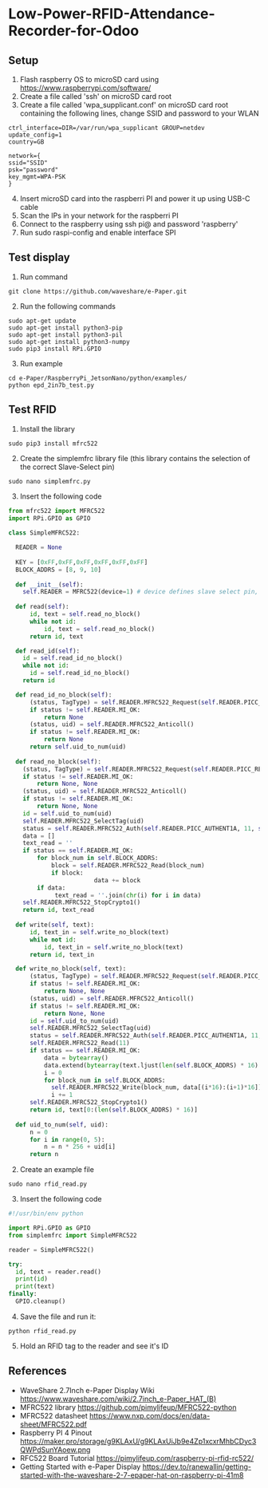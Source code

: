 # Low-Power-RFID-Attendance-Recorder-for-Odoo

## Setup
1. Flash raspberry OS to microSD card using https://www.raspberrypi.com/software/
2. Create a file called 'ssh' on microSD card root
3. Create a file called 'wpa_supplicant.conf' on microSD card root containing the following lines, change SSID and password to your WLAN
```console
ctrl_interface=DIR=/var/run/wpa_supplicant GROUP=netdev
update_config=1
country=GB

network={
ssid="SSID"
psk="password"
key_mgmt=WPA-PSK
}
```
4. Insert microSD card into the raspberri PI and power it up using USB-C cable
5. Scan the IPs in your network for the raspberri PI
6. Connect to the raspberry using ssh pi@<IP-ADDR> and password 'raspberry'
7. Run sudo raspi-config and enable interface SPI

## Test display
1. Run command
```console
git clone https://github.com/waveshare/e-Paper.git
```
2. Run the following commands
```console
sudo apt-get update
sudo apt-get install python3-pip
sudo apt-get install python3-pil
sudo apt-get install python3-numpy
sudo pip3 install RPi.GPIO
```
3. Run example
```console
cd e-Paper/RaspberryPi_JetsonNano/python/examples/
python epd_2in7b_test.py
```
## Test RFID
1. Install the library
```console
sudo pip3 install mfrc522
```
2. Create the simplemfrc library file (this library contains the selection of the correct Slave-Select pin)
```console
sudo nano simplemfrc.py
```
3. Insert the following code
```python
from mfrc522 import MFRC522
import RPi.GPIO as GPIO
  
class SimpleMFRC522:

  READER = None
  
  KEY = [0xFF,0xFF,0xFF,0xFF,0xFF,0xFF]
  BLOCK_ADDRS = [8, 9, 10]
  
  def __init__(self):
    self.READER = MFRC522(device=1) # device defines slave select pin, CE0 used for display, CE1 used for RFID
  
  def read(self):
      id, text = self.read_no_block()
      while not id:
          id, text = self.read_no_block()
      return id, text

  def read_id(self):
    id = self.read_id_no_block()
    while not id:
      id = self.read_id_no_block()
    return id

  def read_id_no_block(self):
      (status, TagType) = self.READER.MFRC522_Request(self.READER.PICC_REQIDL)
      if status != self.READER.MI_OK:
          return None
      (status, uid) = self.READER.MFRC522_Anticoll()
      if status != self.READER.MI_OK:
          return None
      return self.uid_to_num(uid)
  
  def read_no_block(self):
    (status, TagType) = self.READER.MFRC522_Request(self.READER.PICC_REQIDL)
    if status != self.READER.MI_OK:
        return None, None
    (status, uid) = self.READER.MFRC522_Anticoll()
    if status != self.READER.MI_OK:
        return None, None
    id = self.uid_to_num(uid)
    self.READER.MFRC522_SelectTag(uid)
    status = self.READER.MFRC522_Auth(self.READER.PICC_AUTHENT1A, 11, self.KEY, uid)
    data = []
    text_read = ''
    if status == self.READER.MI_OK:
        for block_num in self.BLOCK_ADDRS:
            block = self.READER.MFRC522_Read(block_num) 
            if block:
                        data += block
        if data:
             text_read = ''.join(chr(i) for i in data)
    self.READER.MFRC522_StopCrypto1()
    return id, text_read
    
  def write(self, text):
      id, text_in = self.write_no_block(text)
      while not id:
          id, text_in = self.write_no_block(text)
      return id, text_in

  def write_no_block(self, text):
      (status, TagType) = self.READER.MFRC522_Request(self.READER.PICC_REQIDL)
      if status != self.READER.MI_OK:
          return None, None
      (status, uid) = self.READER.MFRC522_Anticoll()
      if status != self.READER.MI_OK:
          return None, None
      id = self.uid_to_num(uid)
      self.READER.MFRC522_SelectTag(uid)
      status = self.READER.MFRC522_Auth(self.READER.PICC_AUTHENT1A, 11, self.KEY, uid)
      self.READER.MFRC522_Read(11)
      if status == self.READER.MI_OK:
          data = bytearray()
          data.extend(bytearray(text.ljust(len(self.BLOCK_ADDRS) * 16).encode('ascii')))
          i = 0
          for block_num in self.BLOCK_ADDRS:
            self.READER.MFRC522_Write(block_num, data[(i*16):(i+1)*16])
            i += 1
      self.READER.MFRC522_StopCrypto1()
      return id, text[0:(len(self.BLOCK_ADDRS) * 16)]
      
  def uid_to_num(self, uid):
      n = 0
      for i in range(0, 5):
          n = n * 256 + uid[i]
      return n

```
2. Create an example file
```console
sudo nano rfid_read.py
```
3. Insert the following code
```python
#!/usr/bin/env python

import RPi.GPIO as GPIO
from simplemfrc import SimpleMFRC522

reader = SimpleMFRC522()

try:
  id, text = reader.read()
  print(id)
  print(text)
finally:
  GPIO.cleanup()
```
4. Save the file and run it:
```console
python rfid_read.py
```
5. Hold an RFID tag to the reader and see it's ID

## References
- WaveShare 2.7Inch e-Paper Display Wiki https://www.waveshare.com/wiki/2.7inch_e-Paper_HAT_(B)
- MFRC522 library https://github.com/pimylifeup/MFRC522-python
- MFRC522 datasheet https://www.nxp.com/docs/en/data-sheet/MFRC522.pdf
- Raspberry PI 4 Pinout https://maker.pro/storage/g9KLAxU/g9KLAxUiJb9e4Zp1xcxrMhbCDyc3QWPdSunYAoew.png
- RFC522 Board Tutorial https://pimylifeup.com/raspberry-pi-rfid-rc522/
- Getting Started with e-Paper Display https://dev.to/ranewallin/getting-started-with-the-waveshare-2-7-epaper-hat-on-raspberry-pi-41m8
